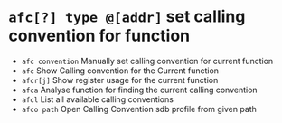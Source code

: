 <!-- TITLE: afc -->

#  `afc[?] type @[addr]`   set calling convention for function

- `afc convention`   Manually set calling convention for current function
- `afc`   Show Calling convention for the Current function
- `afcr[j]`   Show register usage for the current function
- `afca`   Analyse function for finding the current calling convention
- `afcl`   List all available calling conventions
- `afco path`   Open Calling Convention sdb profile from given path

<p hidden>afc afcr afca afcl afco</p>